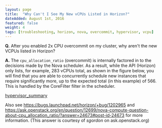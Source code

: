 ```yaml
---
layout: page
title:  "Why Can't I See My New vCPUs Listed in Horizon?"
dateAdded: August 1st, 2016
featured: false
weight: 4
tags: [troubleshooting, horizon, nova, overcommit, hypervisor, vcpu]
---
```


**Q.** After you enabled 2x CPU overcommit on my cluster, why aren't the new VCPUs listed in Horizon?

**A.** The `cpu_allocation_ratio` (overcommit) is internally factored in to the decisions made by the Nova scheduler. As a result, while the API (Horizon) only lists, for example, 283 vCPUs total, as shown in the figure below, you will find that you are able to concurrently schedule new instances that require significantly more, up to the expected total (in this example) of 566. This is handled by the CoreFilter filter in the scheduler.

[hypervisor_summary](https://github.com/IBM-Blue-Box-Help/help-documentation/blob/gh-pages/img/Hypervisor_Summary.png)

Also see https://bugs.launchpad.net/horizon/+bug/1202965 and
https://ask.openstack.org/en/question/12699/nova-compute-question-about-cpu_allocation_ratio/?answer=24673#post-id-24673
for more information.
(This answer is courtesy of _sgordon_ on ask.openstack.org)

